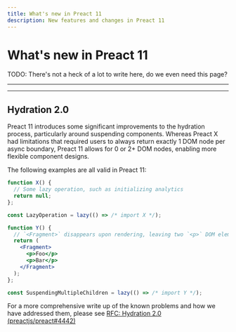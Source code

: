```yaml
---
title: What's new in Preact 11
description: New features and changes in Preact 11
---
```


# What's new in Preact 11

TODO: There's not a heck of a lot to write here, do we even need this page?

---

<toc></toc>

---

## Hydration 2.0

Preact 11 introduces some significant improvements to the hydration process, particularly around suspending components. Whereas Preact X had limitations that required users to always return exactly 1 DOM node per async boundary, Preact 11 allows for 0 or 2+ DOM nodes, enabling more flexible component designs.

The following examples are all valid in Preact 11:

```jsx
function X() {
  // Some lazy operation, such as initializing analytics
  return null;
};

const LazyOperation = lazy(() => /* import X */);
```

```jsx
function Y() {
  // `<Fragment>` disappears upon rendering, leaving two `<p>` DOM elements
  return (
    <Fragment>
      <p>Foo</p>
      <p>Bar</p>
    </Fragment>
  );
};

const SuspendingMultipleChildren = lazy(() => /* import Y */);
```

For a more comprehensive write up of the known problems and how we have addressed them, please see [RFC: Hydration 2.0 (preactjs/preact#4442)](https://github.com/preactjs/preact/issues/4442)
